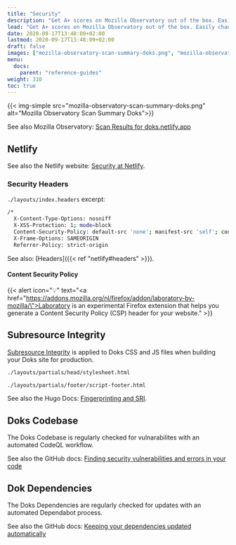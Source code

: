 ```yaml
---
title: "Security"
description: "Get A+ scores on Mozilla Observatory out of the box. Easily change the default Security Headers to suit your needs."
lead: "Get A+ scores on Mozilla Observatory out of the box. Easily change the default Security Headers to suit your needs."
date: 2020-09-17T13:48:09+02:00
lastmod: 2020-09-17T13:48:09+02:00
draft: false
images: ["mozilla-observatory-scan-summary-doks.png", "mozilla-observatory-scan-recommendations-doks.png"]
menu: 
  docs:
    parent: "reference-guides"
weight: 310
toc: true
---
```


{{< img-simple src="mozilla-observatory-scan-summary-doks.png" alt="Mozilla Observatory Scan Summary Doks">}}

See also Mozilla Observatory: [Scan Results for doks.netlify.app](https://observatory.mozilla.org/analyze/doks.netlify.app)

## Netlify

See also the Netlify website: [Security at Netlify](https://www.netlify.com/security/).

### Security Headers

`./layouts/index.headers` excerpt:

```bash
/*
  X-Content-Type-Options: nosniff
  X-XSS-Protection: 1; mode=block
  Content-Security-Policy: default-src 'none'; manifest-src 'self'; connect-src 'self'; font-src 'self'; img-src 'self'; script-src 'self'; style-src 'self'
  X-Frame-Options: SAMEORIGIN
  Referrer-Policy: strict-origin
```

See also: [Headers]({{< ref "netlify#headers" >}}).

#### Content Security Policy

{{< alert icon="💡" text="<a href=\"https://addons.mozilla.org/nl/firefox/addon/laboratory-by-mozilla/\">Laboratory</a> is an experimental Firefox extension that helps you generate a Content Security Policy (CSP) header for your website." >}}

## Subresource Integrity

[Subresource Integrity](https://developer.mozilla.org/en-US/docs/Web/Security/Subresource_Integrity) is applied to Doks CSS and JS files when building your Doks site for production.


```bash
./layouts/partials/head/stylesheet.html
```

```bash
./layouts/partials/footer/script-footer.html
```

See also the Hugo Docs: [Fingerprinting and SRI](https://gohugo.io/hugo-pipes/fingerprint/).

## Doks Codebase

The Doks Codebase is regularly checked for vulnarabilites with an automated CodeQL workflow.

See also the GitHub docs: [Finding security vulnerabilities and errors in your code](https://docs.github.com/en/free-pro-team@latest/github/finding-security-vulnerabilities-and-errors-in-your-code)

## Dok Dependencies

The Doks Dependencies are regularly checked for updates with an automated Dependabot process.

See also the GitHub docs: [Keeping your dependencies updated automatically](https://docs.github.com/en/free-pro-team@latest/github/administering-a-repository/keeping-your-dependencies-updated-automatically)
